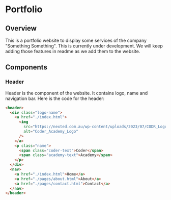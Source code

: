# Portfolio

## Overview

This is a portfolio website to display some services of the company "Something Something". This is currently under development. We will keep adding those features in readme as we add them to the website.

## Components

### Header

Header is the component of the website. It contains logo, name and navigation bar.
Here is the code for the header:

```html
<header>
  <div class="logo-name">
    <a href="./index.html">
      <img
        src="https://nexted.com.au/wp-content/uploads/2023/07/CODR_Logo_Black-_-Green_RGB.png"
        alt="Coder_Academy_Logo"
      />
    </a>
    <p class="name">
      <span class="coder-text">Coder</span>
      <span class="academy-text">Academy</span>
    </p>
  </div>
  <nav>
    <a href="./index.html">Home</a>
    <a href="./pages/about.html">About</a>
    <a href="./pages/contact.html">Contact</a>
  </nav>
</header>
```
